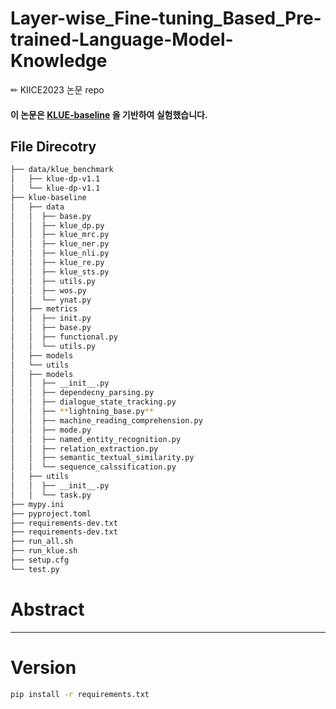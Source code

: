 # Layer-wise_Fine-tuning_Based_Pre-trained-Language-Model-Knowledge
✏ KIICE2023 논문 repo

#### 이 논문은 [KLUE-baseline](https://github.com/KLUE-benchmark/KLUE-baseline) 을 기반하여 실험했습니다.

## File Direcotry
```bash
├── data/klue_benchmark
│   ├── klue-dp-v1.1
│   └── klue-dp-v1.1
├── klue-baseline
│   ├── data
│   │  ├── base.py
│   │  ├── klue_dp.py
│   │  ├── klue_mrc.py
│   │  ├── klue_ner.py
│   │  ├── klue_nli.py
│   │  ├── klue_re.py
│   │  ├── klue_sts.py
│   │  ├── utils.py
│   │  ├── wos.py
│   │  └── ynat.py
│   ├── metrics
│   │  ├── init.py
│   │  ├── base.py
│   │  ├── functional.py
│   │  └── utils.py
│   ├── models
│   └── utils
│   ├── models
│   │  ├── __init__.py
│   │  ├── dependecny_parsing.py
│   │  ├── dialogue_state_tracking.py
│   │  ├── **lightning_base.py**
│   │  ├── machine_reading_comprehension.py
│   │  ├── mode.py
│   │  ├── named_entity_recognition.py
│   │  ├── relation_extraction.py
│   │  ├── semantic_textual_similarity.py
│   │  └── sequence_calssification.py
│   ├── utils
│   │  ├── __init__.py
│   │  └── task.py
├── mypy.ini
├── pyproject.toml
├── requirements-dev.txt
├── requirements-dev.txt
├── run_all.sh
├── run_klue.sh
├── setup.cfg
└── test.py
``` 

# Abstract


---
# Version
```bash
pip install -r requirements.txt
``` 
